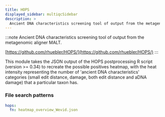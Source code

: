 ```yaml
---
title: HOPS
displayed_sidebar: multiqcSidebar
description: >
  Ancient DNA characteristics screening tool of output from the metagenomic aligner MALT.
---
```


<!--
~~~~~ DO NOT EDIT ~~~~~
This file is autogenerated from the MultiQC module python docstring.
Do not edit the markdown, it will be overwritten.

File path for the source of this content: multiqc/modules/hops/hops.py
~~~~~~~~~~~~~~~~~~~~~~~
-->

:::note
Ancient DNA characteristics screening tool of output from the metagenomic aligner MALT.

[https://github.com/rhuebler/HOPS/](https://github.com/rhuebler/HOPS/)
:::

This module takes the JSON output of the HOPS postprocessing R script (version >= 0.34) to recreate the
possible positives heatmap, with the heat intensity representing the number of 'ancient DNA characteristics'
categories (small edit distance, damage, both edit distance and aDNA damage) that a particular taxon has.

### File search patterns

```yaml
hops:
  fn: heatmap_overview_Wevid.json
```
